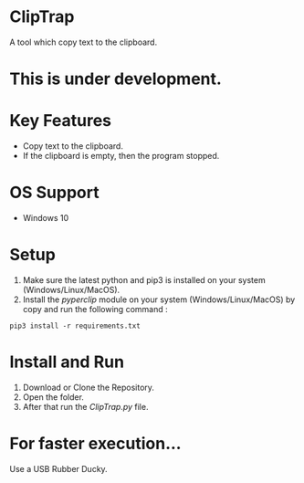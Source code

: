 # ClipTrap
A tool which copy text to the clipboard.

# This is under development.

# Key Features
- Copy text to the clipboard.
- If the clipboard is empty, then the program stopped.

# OS Support
- Windows 10

# Setup
1. Make sure the latest python and pip3 is installed on your system (Windows/Linux/MacOS).<br>
2. Install the *pyperclip* module on your system (Windows/Linux/MacOS) by copy and run the following command :<br>

```
pip3 install -r requirements.txt
```

# Install and Run
1. Download or Clone the Repository.
2. Open the folder.
4. After that run the *ClipTrap.py* file.

# For faster execution...
Use a USB Rubber Ducky.
